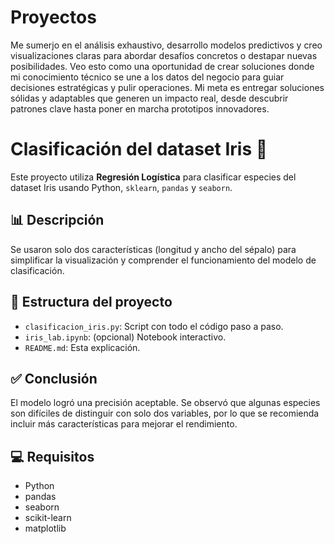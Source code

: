 # Proyectos
Me sumerjo en el análisis exhaustivo, desarrollo modelos predictivos y creo visualizaciones claras para abordar desafíos concretos o destapar nuevas posibilidades. Veo esto como una oportunidad de crear soluciones donde mi conocimiento técnico se une a los datos del negocio para guiar decisiones estratégicas y pulir operaciones. Mi meta es entregar soluciones sólidas y adaptables que generen un impacto real, desde descubrir patrones clave hasta poner en marcha prototipos innovadores.


# Clasificación del dataset Iris 🌸

Este proyecto utiliza **Regresión Logística** para clasificar especies del dataset Iris usando Python, `sklearn`, `pandas` y `seaborn`.

## 📊 Descripción
Se usaron solo dos características (longitud y ancho del sépalo) para simplificar la visualización y comprender el funcionamiento del modelo de clasificación.

## 📁 Estructura del proyecto
- `clasificacion_iris.py`: Script con todo el código paso a paso.
- `iris_lab.ipynb`: (opcional) Notebook interactivo.
- `README.md`: Esta explicación.

## ✅ Conclusión
El modelo logró una precisión aceptable. Se observó que algunas especies son difíciles de distinguir con solo dos variables, por lo que se recomienda incluir más características para mejorar el rendimiento.

## 💻 Requisitos
- Python
- pandas
- seaborn
- scikit-learn
- matplotlib
